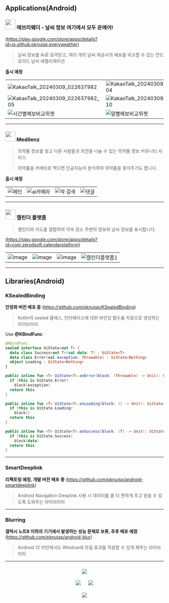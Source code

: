 ## Applications(Android)

### <img src="https://github.com/pknujsp/pknujsp/assets/48265129/8aa9c017-182b-4396-a027-1a1b17f026c7" width="32px" height="auto"/>  에브리웨더 - 날씨 정보 여기에서 모두 온에어!

(https://play.google.com/store/apps/details?id=io.github.pknujsp.everyweather)

> 날씨 정보를 Ai로 요약받고, 여러 개의 날씨 제공사의 예보를 비교할 수 있는 안드로이드 날씨 애플리케이션


**출시 예정**

| | | |
| --- | --- | --- |
| ![KakaoTalk_20240309_022637982](https://github.com/pknujsp/pknujsp/assets/48265129/1395395b-491c-4ce6-b921-88eb0485698c) | ![KakaoTalk_20240309_022637982_04](https://github.com/pknujsp/pknujsp/assets/48265129/80972092-fa46-4aac-9674-35215c61114e) | ![KakaoTalk_20240309_022637982_03](https://github.com/pknujsp/pknujsp/assets/48265129/2f0da063-3ffa-48cc-9c51-fd68672feec3) |
| ![KakaoTalk_20240309_022637982_05](https://github.com/pknujsp/pknujsp/assets/48265129/0850ae05-28fa-40c6-98a9-95ee1336ebc8) | ![KakaoTalk_20240309_022637982_10](https://github.com/pknujsp/pknujsp/assets/48265129/fa8b7825-2468-4c54-85c8-520f04e1d692) | ![KakaoTalk_20240309_022637982_08](https://github.com/pknujsp/pknujsp/assets/48265129/2b2eda2f-544e-4073-afa9-95e608b0c0be) |
| ![시간별예보비교위젯](https://github.com/pknujsp/pknujsp/assets/48265129/a0cc162b-0c12-4b2e-8b1a-2f30d35f7d65) | ![일별예보비교위젯](https://github.com/pknujsp/pknujsp/assets/48265129/ae60c2f5-8f5e-4f57-9211-2395aa7faefa) | ![상시 알림](https://github.com/pknujsp/pknujsp/assets/48265129/790541eb-556f-4566-84be-dad94113bfa2) |

---

### <img src="https://github.com/pknujsp/pknujsp/assets/48265129/e2c89bd0-ef8d-4c7e-be80-dd47712b2030" width="32px" height="auto"/>  Medilenz


> 의약품 정보를 찾고 다른 사람들과 의견을 나눌 수 있는 의약품 정보 커뮤니티 서비스.
>
> 의약품을 카메라로 찍으면 인공지능이 분석하여 의약품을 찾아주기도 합니다.

**출시 예정**

| | | | |
| --- | --- | --- | --- |
| ![메인](https://github.com/pknujsp/pknujsp/assets/48265129/86923b95-2cac-4cdd-a2e0-6b2a7cfe9f78) | ![ai카메라](https://github.com/pknujsp/pknujsp/assets/48265129/c021901c-8399-4408-bef4-f6dc466fd814) | ![약 검색](https://github.com/pknujsp/pknujsp/assets/48265129/0214da7f-4518-4f8d-ae0d-698eb307d651) | ![댓글](https://github.com/pknujsp/pknujsp/assets/48265129/5dc2fb73-37e7-4781-b482-2b0995fa2f6c) |

---

### <img src="https://github.com/pknujsp/pknujsp/assets/48265129/e90bd2a3-1378-4735-80bd-e963d50877cd" width="32px" height="auto"/> 캘린더 플랫폼

> 캘린더와 지도를 결합하여 약속 장소 주변의 정보와 날씨 정보를 표시합니다.

(https://play.google.com/store/apps/details?id=com.zerodsoft.calendarplatform)

| | | | |
| --- | --- | --- | --- |
| ![image](https://github.com/pknujsp/pknujsp/assets/48265129/daf42280-d993-4ce4-8f6f-2910c08149a6) | ![image](https://github.com/pknujsp/pknujsp/assets/48265129/9a84a735-9f0d-4138-87ca-c2dcee35edc0) | ![image](https://github.com/pknujsp/pknujsp/assets/48265129/6560b81e-b27e-48e8-9c5b-449dda11d494) | ![캘린더플랫폼1](https://github.com/pknujsp/pknujsp/assets/48265129/a01d56de-6480-4151-807e-ebc86287acfd) |

---

## Libraries(Android)

### KSealedBinding

**안정화 버전 배포 중**
(https://github.com/pknujsp/KSealedBinding)

> Kotlin의 sealed 클래스, 인터페이스에 대한 바인딩 함수를 자동으로 생성하는 라이브러리

Use **@KBindFunc**

```kotlin
@KBindFunc
sealed interface UiState<out T> {
  data class Success<out T>(val data: T) : UiState<T>
  data class Error(val exception: Throwable) : UiState<Nothing>
  object Loading : UiState<Nothing>
}
```

```kotlin
public inline fun <T> UiState<T>.onError(block: (Throwable) -> Unit): UiState<T> {
  if (this is UiState.Error)
    block(exception)
  return this
}

public inline fun <T> UiState<T>.onLoading(block: () -> Unit): UiState<T> {
  if (this is UiState.Loading)
    block()
  return this
}

public inline fun <T> UiState<T>.onSuccess(block: (T) -> Unit): UiState<T> {
  if (this is UiState.Success)
    block(data)
  return this
}
```

---

### SmartDeeplink

**리팩토링 예정, 개발 버전 배포 중**
(https://github.com/pknujsp/android-smartdeeplink)

> Android Navigation Deeplink 사용 시 데이터를 좀 더 편하게 주고 받을 수 있도록 도와주는 라이브러리

---

### Blurring

**갤럭시 노트8 이하의 기기에서 발생하는 성능 문제로 보류, 추후 배포 예정**
(https://github.com/pknujsp/android-blur)

> Android 12 미만에서도 Window에 흐림 효과를 적용할 수 있게 해주는 라이브러리

---

<div style="margin: 24px;">
<div align="center" style="margin-bottom: 20px;">
  <img src="https://github-readme-streak-stats.herokuapp.com?user=pknujsp&theme=transparent&hide_border=true&border_radius=5.0&date_format=%5BY.%5Dn.j&fire=EB1571"/>
</div>
 
<div align="center" style="margin-bottom: 20px;">
  <img style="margin-right: 10px;" src="https://github-profile-summary-cards.vercel.app/api/cards/productive-time?username=pknujsp&theme=github&utcOffset=9"/>
   <img style="margin-left: 10px;" src="https://github-profile-summary-cards.vercel.app/api/cards/stats?username=pknujsp&theme=github"/>
</div>
<div align="center">
    <img src="https://github-readme-stats.vercel.app/api/top-langs/?username=pknujsp&langs_count=6&layout=compact"/>
</div>
</div>
